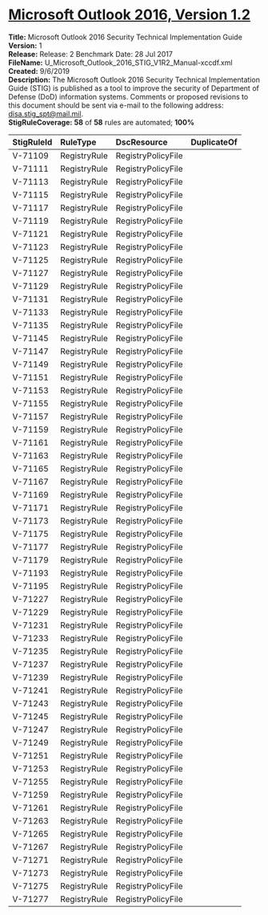 # [Microsoft Outlook 2016, Version 1.2](https://github.com/Microsoft/PowerStig/wiki/Office-Outlook2016-1.2)

**Title:** Microsoft Outlook 2016 Security Technical Implementation Guide  
**Version:** 1  
**Release:** Release: 2 Benchmark Date: 28 Jul 2017  
**FileName:** U_Microsoft_Outlook_2016_STIG_V1R2_Manual-xccdf.xml  
**Created:** 9/6/2019  
**Description:** The Microsoft Outlook 2016 Security Technical Implementation Guide (STIG) is published as a tool to improve the security of Department of Defense (DoD) information systems.  Comments or proposed revisions to this document should be sent via e-mail to the following address: disa.stig_spt@mail.mil.  
**StigRuleCoverage:** **58** of **58** rules are automated; **100%**  

| StigRuleId | RuleType | DscResource | DuplicateOf |
| :---- | :---- | :---- | :---- |
| V-71109 | RegistryRule | RegistryPolicyFile |  |
| V-71111 | RegistryRule | RegistryPolicyFile |  |
| V-71113 | RegistryRule | RegistryPolicyFile |  |
| V-71115 | RegistryRule | RegistryPolicyFile |  |
| V-71117 | RegistryRule | RegistryPolicyFile |  |
| V-71119 | RegistryRule | RegistryPolicyFile |  |
| V-71121 | RegistryRule | RegistryPolicyFile |  |
| V-71123 | RegistryRule | RegistryPolicyFile |  |
| V-71125 | RegistryRule | RegistryPolicyFile |  |
| V-71127 | RegistryRule | RegistryPolicyFile |  |
| V-71129 | RegistryRule | RegistryPolicyFile |  |
| V-71131 | RegistryRule | RegistryPolicyFile |  |
| V-71133 | RegistryRule | RegistryPolicyFile |  |
| V-71135 | RegistryRule | RegistryPolicyFile |  |
| V-71145 | RegistryRule | RegistryPolicyFile |  |
| V-71147 | RegistryRule | RegistryPolicyFile |  |
| V-71149 | RegistryRule | RegistryPolicyFile |  |
| V-71151 | RegistryRule | RegistryPolicyFile |  |
| V-71153 | RegistryRule | RegistryPolicyFile |  |
| V-71155 | RegistryRule | RegistryPolicyFile |  |
| V-71157 | RegistryRule | RegistryPolicyFile |  |
| V-71159 | RegistryRule | RegistryPolicyFile |  |
| V-71161 | RegistryRule | RegistryPolicyFile |  |
| V-71163 | RegistryRule | RegistryPolicyFile |  |
| V-71165 | RegistryRule | RegistryPolicyFile |  |
| V-71167 | RegistryRule | RegistryPolicyFile |  |
| V-71169 | RegistryRule | RegistryPolicyFile |  |
| V-71171 | RegistryRule | RegistryPolicyFile |  |
| V-71173 | RegistryRule | RegistryPolicyFile |  |
| V-71175 | RegistryRule | RegistryPolicyFile |  |
| V-71177 | RegistryRule | RegistryPolicyFile |  |
| V-71179 | RegistryRule | RegistryPolicyFile |  |
| V-71193 | RegistryRule | RegistryPolicyFile |  |
| V-71195 | RegistryRule | RegistryPolicyFile |  |
| V-71227 | RegistryRule | RegistryPolicyFile |  |
| V-71229 | RegistryRule | RegistryPolicyFile |  |
| V-71231 | RegistryRule | RegistryPolicyFile |  |
| V-71233 | RegistryRule | RegistryPolicyFile |  |
| V-71235 | RegistryRule | RegistryPolicyFile |  |
| V-71237 | RegistryRule | RegistryPolicyFile |  |
| V-71239 | RegistryRule | RegistryPolicyFile |  |
| V-71241 | RegistryRule | RegistryPolicyFile |  |
| V-71243 | RegistryRule | RegistryPolicyFile |  |
| V-71245 | RegistryRule | RegistryPolicyFile |  |
| V-71247 | RegistryRule | RegistryPolicyFile |  |
| V-71249 | RegistryRule | RegistryPolicyFile |  |
| V-71251 | RegistryRule | RegistryPolicyFile |  |
| V-71253 | RegistryRule | RegistryPolicyFile |  |
| V-71255 | RegistryRule | RegistryPolicyFile |  |
| V-71259 | RegistryRule | RegistryPolicyFile |  |
| V-71261 | RegistryRule | RegistryPolicyFile |  |
| V-71263 | RegistryRule | RegistryPolicyFile |  |
| V-71265 | RegistryRule | RegistryPolicyFile |  |
| V-71267 | RegistryRule | RegistryPolicyFile |  |
| V-71271 | RegistryRule | RegistryPolicyFile |  |
| V-71273 | RegistryRule | RegistryPolicyFile |  |
| V-71275 | RegistryRule | RegistryPolicyFile |  |
| V-71277 | RegistryRule | RegistryPolicyFile |  |
